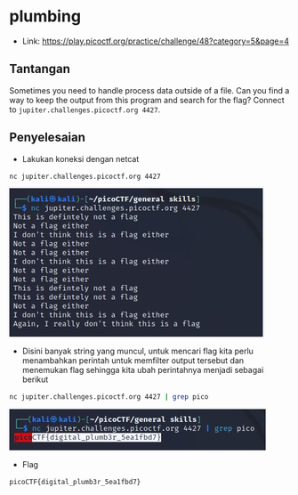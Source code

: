 # plumbing
- Link: https://play.picoctf.org/practice/challenge/48?category=5&page=4

## Tantangan
Sometimes you need to handle process data outside of a file. Can you find a way to keep the output from this program and search for the flag? Connect to `jupiter.challenges.picoctf.org 4427`.

## Penyelesaian
- Lakukan koneksi dengan netcat
```sh
nc jupiter.challenges.picoctf.org 4427
```

![alt text](https://github.com/rahardian-dwi-saputra/picoCTF-writeup/blob/main/General%20Skills/plumbing/assets/plumbing%201.JPG)

- Disini banyak string yang muncul, untuk mencari flag kita perlu menambahkan perintah untuk memfilter output tersebut dan menemukan flag sehingga kita ubah perintahnya menjadi sebagai berikut
```sh
nc jupiter.challenges.picoctf.org 4427 | grep pico
```

![alt text](https://github.com/rahardian-dwi-saputra/picoCTF-writeup/blob/main/General%20Skills/plumbing/assets/plumbing%202.JPG)

- Flag
```sh
picoCTF{digital_plumb3r_5ea1fbd7}
```